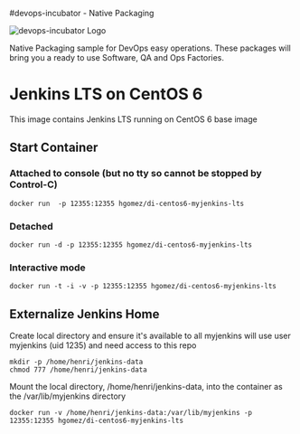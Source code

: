 #devops-incubator - Native Packaging

![devops-incubator Logo](https://raw.github.com/hgomez/devops-incubator/master/images/devops-incubator-33pct.png)

Native Packaging sample for DevOps easy operations.
These packages will bring you a ready to use Software, QA and Ops Factories.

# Jenkins LTS on CentOS 6

This image contains Jenkins LTS running on CentOS 6 base image 

## Start Container 

### Attached to console (but no tty so cannot be stopped by Control-C)
    docker run  -p 12355:12355 hgomez/di-centos6-myjenkins-lts

### Detached
    docker run -d -p 12355:12355 hgomez/di-centos6-myjenkins-lts

### Interactive mode
    docker run -t -i -v -p 12355:12355 hgomez/di-centos6-myjenkins-lts

## Externalize Jenkins Home

Create local directory and ensure it's available to all
myjenkins will use user myjenkins (uid 1235) and need access to this repo

    mkdir -p /home/henri/jenkins-data
    chmod 777 /home/henri/jenkins-data

Mount the local directory, /home/henri/jenkins-data, into the container as the /var/lib/myjenkins directory

    docker run -v /home/henri/jenkins-data:/var/lib/myjenkins -p 12355:12355 hgomez/di-centos6-myjenkins-lts
 
